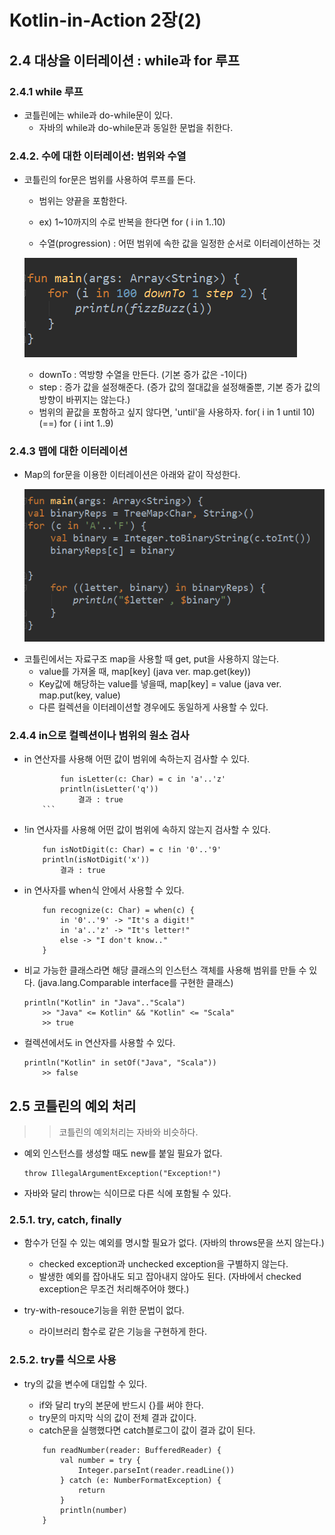 # Kotlin-in-Action 2장(2)
## 2.4 대상을 이터레이션 : while과 for 루프
### 2.4.1 while 루프
* 코틀린에는 while과 do-while문이 있다.
	- 자바의 while과 do-while문과 동일한 문법을 취한다.

### 2.4.2. 수에 대한 이터레이션: 범위와 수열

* 코틀린의 for문은 범위를 사용하여 루프를 돈다.
	- 범위는 양끝을 포함한다.
	- ex) 1~10까지의 수로 반복을 한다면
			for ( i in 1..10)

	- 수열(progression) : 어떤 범위에 속한 값을 일정한 순서로 이터레이션하는 것 

	![for](/kotlin/assets/for.png)

	- downTo : 역방향 수열을 만든다. (기본 증가 값은 -1이다)
	- step : 증가 값을 설정해준다. (증가 값의 절대값을 설정해줄뿐, 기본 증가 값의 방향이 바뀌지는 않는다.)
	- 범위의 끝값을 포함하고 싶지 않다면, 'until'을 사용하자.
			for( i in 1 until 10)
			(==) for ( i int 1..9) 

### 2.4.3 맵에 대한 이터레이션
* Map의 for문을 이용한 이터레이션은 아래와 같이 작성한다.

	![for-map](/kotlin/assets/for-map.png)

- 코틀린에서는 자료구조 map을 사용할 때 get, put을 사용하지 않는다.
	* value를 가져올 때, map[key]
		(java ver. map.get(key))
	* Key값에 해당하는 value를 넣을때, map[key] = value 
		(java ver. map.put(key, value)
	* 다른 컬렉션을 이터레이션할 경우에도 동일하게 사용할 수 있다.

### 2.4.4 in으로 컬렉션이나 범위의 원소 검사

* in 연산자를 사용해 어떤 값이 범위에 속하는지 검사할 수 있다.
	```
			fun isLetter(c: Char) = c in 'a'..'z'
			println(isLetter('q'))
				결과 : true 
		```

* !in 연사자를 사용해 어떤 값이 범위에 속하지 않는지 검사할 수 있다.
	``` 
		fun isNotDigit(c: Char) = c !in '0'..'9'
		println(isNotDigit('x'))
			결과 : true
	```

* in 연사자를 when식 안에서 사용할 수 있다.
	``` 
		fun recognize(c: Char) = when(c) {
			in '0'..'9' -> "It's a digit!"
			in 'a'..'z' -> "It's letter!"
			else -> "I don't know.."
		}
	```

* 비교 가능한 클래스라면 해당 클래스의 인스턴스 객체를 사용해 범위를 만들 수 있다.
	(java.lang.Comparable interface를 구현한 클래스)

	```
	println("Kotlin" in "Java".."Scala")
		>> "Java" <= Kotlin" && "Kotlin" <= "Scala"
		>> true
	```

* 컬렉션에서도 in 연산자를 사용할 수 있다.
 
 	```
 	println("Kotlin" in setOf("Java", "Scala"))
 		>> false
 	```

## 2.5 코틀린의 예외 처리
>> 코틀린의 예외처리는 자바와 비슷하다.

* 예외 인스턴스를 생성할 때도 new를 붙일 필요가 없다.
	```
	throw IllegalArgumentException("Exception!")
	```
* 자바와 달리 throw는 식이므로 다른 식에 포함될 수 있다.

### 2.5.1. try, catch, finally
* 함수가 던질 수 있는 예외를 명시할 필요가 없다. 
	(자바의 throws문을 쓰지 않는다.)
	- checked exception과 unchecked exception을 구별하지 않는다.
	- 발생한 예외를 잡아내도 되고 잡아내지 않아도 된다.
	  (자바에서 checked exception은 무조건 처리해주어야 했다.)

* try-with-resouce기능을 위한 문법이 없다.
	- 라이브러리 함수로 같은 기능을 구현하게 한다.

### 2.5.2. try를 식으로 사용
* try의 값을 변수에 대입할 수 있다.
	- if와 달리 try의 본문에 반드시 {}를 써야 한다. 
	- try문의 마지막 식의 값이 전체 결과 값이다.
	- catch문을 실행했다면 catch블로그이 값이 결과 값이 된다.

	```
		fun readNumber(reader: BufferedReader) {
			val number = try {
				Integer.parseInt(reader.readLine())
			} catch (e: NumberFormatException) {
				return
			}
			println(number)
		}
	```